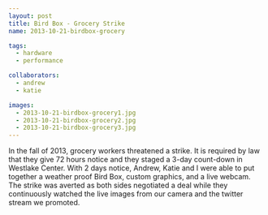 ```yaml
---
layout: post
title: Bird Box - Grocery Strike
name: 2013-10-21-birdbox-grocery

tags: 
  - hardware
  - performance

collaborators: 
  - andrew
  - katie

images:
  - 2013-10-21-birdbox-grocery1.jpg
  - 2013-10-21-birdbox-grocery2.jpg
  - 2013-10-21-birdbox-grocery3.jpg
---
```

In the fall of 2013, grocery workers threatened a strike.  It is required by law that they give 72 hours notice and they staged a 3-day count-down in Westlake Center.  With 2 days notice, Andrew, Katie and I were able to put together a weather proof Bird Box, custom graphics, and a live webcam.  The strike was averted as both sides negotiated a deal while they continuously watched the live images from our camera and the twitter stream we promoted.
